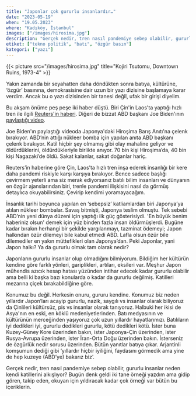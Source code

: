 ```yaml
---
title: "Japonlar çok gururlu insanlardır…"
date: "2023-05-19"
when: "19.05.2023"
where: "Kadıköy, İstanbul"
images: ["/images/hirosima.jpg"]
description: "Gerçek nedir, tren nasıl pandemiye sebep olabilir, gururlu insanlar neden kendi katillerini alkışlıyor?"
etiket: ["tekno politik", "batı", "özgür basın"]
kategori: ["yazı"]
---
```


{{< picture src="/images/hirosima.jpg" title="Kojiri Tsutomu, Downtown Ruins, 1973-4" >}}

Yakın zamanda bir seyahatten daha döndükten sonra batıya, kültürüne, ‘özgür’ basınına, demokrasisine dair uzun bir yazı dizisine başlamaya karar verdim. Ancak bu o yazı dizisinden bir tanesi değil, ufak bir girişi diyelim.

<!--more-->

Bu akşam önüme peş peşe iki haber düştü. Biri Çin'in Laos'ta yaptığı hızlı tren ile ilgili [Reuters'in haberi](https://twitter.com/Reuters/status/1659186393577291776). Diğeri de bizzat ABD başkanı Joe Biden'ının [paylaştığı video](https://twitter.com/POTUS/status/1659612416756400143).

Joe Biden'ın paylaştığı videoda Japonya'daki Hiroşima Barış Anıtı'na çelenk bırakıyor. ABD’nin attığı nükleer bomba için yapılan anıta ABD başkanı çelenk bırakıyor. Katil hiçbir şey olmamış gibi olay mahaline geliyor ve öldürdüklerini, öldürdükleriyle birlikte anıyor. 70 bin kişi Hiroşima’da, 40 bin kişi Nagazaki’de öldü. Sakat kalanlar, sakat doğanlar hariç.

Reuters’in haberine göre Çin, Laos’ta hızlı tren inşa ederek insanlığı bir kere daha pandemi riskiyle karşı karşıya bırakıyor. Bence sadece başlığı çevirmem yeterli ama siz merak ediyorsanız batılı bilim insanları ve dünyanın en özgür ajanslarından biri, trenle pandemi ilişkisini nasıl da görmüş detaylıca okuyabilirsiniz. Çevirip kendimi yoramayacağım.

İnsanlık tarihi boyunca yapılan en ‘sebepsiz’ katliamlardan biri Japonya’ya atılan nükleer bombalar. Savaş bitmişti, Japonya teslim olmuştu. Tek sebebi ABD’nin yeni dünya düzeni için yaptığı ilk güç gösterisiydi. 'En büyük benim haberiniz olsun' demek için yüz binden fazla insan öldürmüşlerdi. Bugüne kadar bırakın herhangi bir şekilde yargılanmayı, tazminat ödemeyi; Japon halkından özür dilemeyi bile kabul etmedi ABD. Lafla olsun özür bile dilemediler en yakın müttefikleri olan Japonya’dan. Peki Japonlar, yani Japon halkı? Ya da gururlu olmak tam olarak nedir?

Japonların gururlu insanlar olup olmadığını bilmiyorum. Bildiğim her kültürün kendine göre farklı yönleri, gariplikleri, artıları, eksileri var. Meşhur Japon mühendis azıcık hesap hatası yüzünden intihar edecek kadar gururlu olabilir ama belli ki başka bazı konularda o kadar da gururlu değilmiş. Katilleri mezarına çiçek bırakabildiğine göre.

Konumuz bu değil. Herkesin onuru, gururu kendine. Konumuz biz neden yıllardır Japon’ları acayip gururlu, nazik, saygılı vs insanlar olarak biliyoruz da Çinlileri kültürsüz, pis vs insanlar olarak tanıyoruz. Halbuki her ikisi de Asya'nın en eski, en köklü medeniyetlerinden. Batı medyasının ve kültürünün merceğinden yaşıyoruz çok uzun yıllardır hayatlarımızı. Batılıların iyi dedikleri iyi, gururlu dedikleri gururlu, kötü dedikleri kötü. İster buna Kuzey-Güney Kore üzerinden bakın, ister Japonya-Çin üzerinden, ister Rusya-Avrupa üzerinden, ister İran-Orta Doğu üzerinden bakın. İsterseniz de özgürlük nedir sorusu üzerinden. Bütün yanıtlar batıya çıkar. Arjantinli komşumun dediği gibi ‘yıllardır hiçbir iyiliğini, faydasını görmedik ama yine de hep kuzeye (ABD’ye) bakarız biz’.

Gerçek nedir, tren nasıl pandemiye sebep olabilir, gururlu insanlar neden kendi katillerini alkışlıyor? Bugün denk geldi iki tane örneği yazdım ama gidip gören, takip eden, okuyan için yıldıracak kadar çok örneği var bütün bu içeriklerin.
